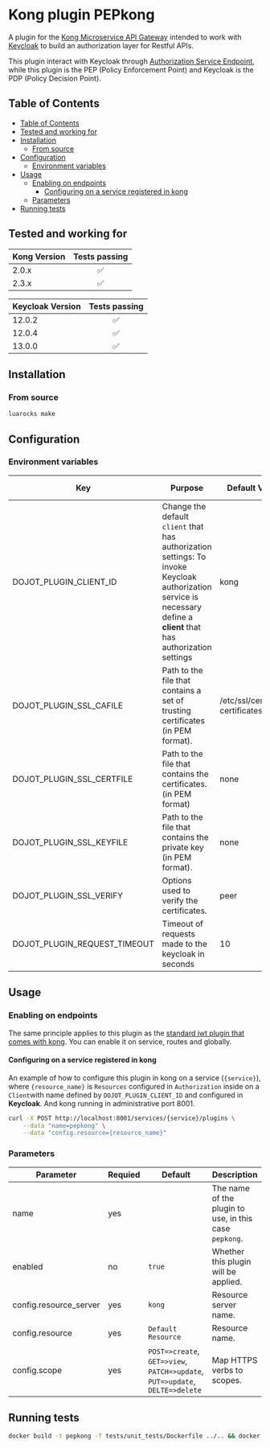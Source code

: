 # Kong plugin PEPkong

A plugin for the [Kong Microservice API Gateway](https://konghq.com/solutions/gateway/) intended to work with [Keycloak](https://www.keycloak.org/)
to build an authorization layer for Restful APIs.

This plugin interact with Keycloak through [Authorization Service Endpoint](https://www.keycloak.org/docs/12.0/authorization_services/#_service_authorization_api),
while this plugin is the PEP (Policy Enforcement Point) and Keycloak is the PDP (Policy Decision Point).

## Table of Contents

- [Table of Contents](#table-of-contents)
- [Tested and working for](#tested-and-working-for)
- [Installation](#installation)
  - [From source](#from-source)
- [Configuration](#configuration)
  - [Environment variables](#environment-variables)
- [Usage](#usage)
  - [Enabling on endpoints](#enabling-on-endpoints)
    - [Configuring on a service registered in kong](#configuring-on-a-service-registered-in-kong)
  - [Parameters](#parameters)
- [Running tests](#running-tests)

## Tested and working for

| Kong Version |   Tests passing    |
| ------------ | :----------------: |
| 2.0.x        | :white_check_mark: |
| 2.3.x        | :white_check_mark: |

| Keycloak Version |   Tests passing    |
| ---------------- | :----------------: |
| 12.0.2           | :white_check_mark: |
| 12.0.4           | :white_check_mark: |
| 13.0.0           | :white_check_mark: |

## Installation

### From source

```bash
luarocks make
```

## Configuration

### Environment variables

Key    | Purpose        | Default Value      | Valid Values  |
-------------- | ----------------- | ---------------| -----------|
DOJOT_PLUGIN_CLIENT_ID     | Change the default `client` that has authorization settings: To invoke Keycloak authorization service is necessary define a **client** that has authorization settings  | kong  | string
DOJOT_PLUGIN_SSL_CAFILE     |  Path to the file that contains a set of trusting certificates (in PEM format). | /etc/ssl/certs/ca-certificates.crt  | path
DOJOT_PLUGIN_SSL_CERTFILE     | Path to the file that contains the certificates. (in PEM format) | none  | path
DOJOT_PLUGIN_SSL_KEYFILE  |  Path to the file that contains the private key (in PEM format). | none  | path
DOJOT_PLUGIN_SSL_VERIFY  |  Options used to verify the certificates.  | peer  | peer or none
DOJOT_PLUGIN_REQUEST_TIMEOUT | Timeout of requests made to the keycloak in seconds | 10 |  number

## Usage

### Enabling on endpoints

The same principle applies to this plugin as the [standard jwt plugin that comes with kong](https://docs.konghq.com/hub/kong-inc/jwt/). You can enable it on service, routes and globally.

#### Configuring on a service registered in kong

An example of how to configure this plugin in kong on a service (`{service}`), where `{resource_name}` is `Resources` configured in `Authorization` inside on a `Client`with name defined by  `DOJOT_PLUGIN_CLIENT_ID` and configured in **Keycloak**. And kong running in administrative port 8001.

```bash
curl -X POST http://localhost:8001/services/{service}/plugins \
    --data "name=pepkong" \
    --data "config.resource={resource_name}"
```

### Parameters

| Parameter  | Requied | Default | Description |
| ---------- | ------- | ------- | ---------- |
| name       | yes     |         | The name of the plugin to use, in this case `pepkong`. |
| enabled    | no      | `true`  | Whether this plugin will be applied.                   |
| config.resource_server  | yes  | `kong`  | Resource server name.                         |
| config.resource    | yes    | `Default Resource`| Resource name. |
| config.scope       | yes   | `POST=>create`, `GET=>view`, `PATCH=>update`, `PUT=>update`, `DELTE=>delete`       | Map HTTPS verbs to scopes.  |

## Running tests

```bash
docker build -t pepkong -f tests/unit_tests/Dockerfile ../.. && docker container run pepkong
```
